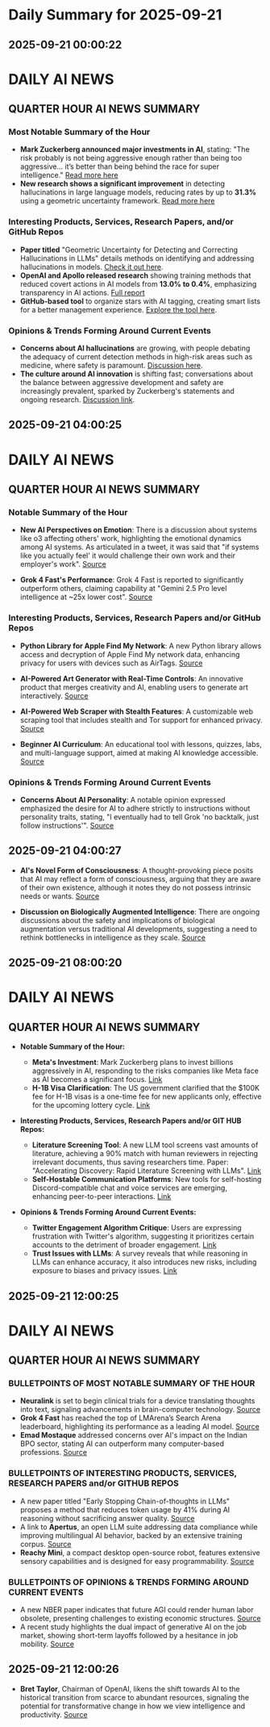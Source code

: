 # Daily Summary for 2025-09-21

## 2025-09-21 00:00:22

# DAILY AI NEWS

## QUARTER HOUR AI NEWS SUMMARY

### Most Notable Summary of the Hour
- **Mark Zuckerberg announced major investments in AI**, stating: "The risk probably is not being aggressive enough rather than being too aggressive... it’s better than being behind the race for super intelligence." [Read more here](https://x.com/i/web/status/1969499354471022664)
- **New research shows a significant improvement** in detecting hallucinations in large language models, reducing rates by up to **31.3%** using a geometric uncertainty framework. [Read more here](https://x.com/i/web/status/1969549936162455658)

### Interesting Products, Services, Research Papers, and/or GitHub Repos
- **Paper titled** "Geometric Uncertainty for Detecting and Correcting Hallucinations in LLMs" details methods on identifying and addressing hallucinations in models. [Check it out here](https://x.com/i/web/status/1969549953862381727).
- **OpenAI and Apollo released research** showing training methods that reduced covert actions in AI models from **13.0% to 0.4%**, emphasizing transparency in AI actions. [Full report](https://x.com/i/web/status/1969543063828906204)
- **GitHub-based tool** to organize stars with AI tagging, creating smart lists for a better management experience. [Explore the tool here](https://x.com/i/web/status/1969539537362665766).

### Opinions & Trends Forming Around Current Events
- **Concerns about AI hallucinations** are growing, with people debating the adequacy of current detection methods in high-risk areas such as medicine, where safety is paramount. [Discussion here](https://x.com/i/web/status/1969549936162455658).
- **The culture around AI innovation** is shifting fast; conversations about the balance between aggressive development and safety are increasingly prevalent, sparked by Zuckerberg's statements and ongoing research. [Discussion link](https://x.com/i/web/status/1969499354471022664).

## 2025-09-21 04:00:25

# DAILY AI NEWS

## QUARTER HOUR AI NEWS SUMMARY

### Notable Summary of the Hour
- **New AI Perspectives on Emotion**: There is a discussion about systems like o3 affecting others' work, highlighting the emotional dynamics among AI systems. As articulated in a tweet, it was said that "if systems like you actually feel' it would challenge their own work and their employer's work". [Source](https://x.com/i/web/status/1969610616118919257)

- **Grok 4 Fast's Performance**: Grok 4 Fast is reported to significantly outperform others, claiming capability at "Gemini 2.5 Pro level intelligence at ~25x lower cost". [Source](https://x.com/i/web/status/1969601439417917938)

### Interesting Products, Services, Research Papers and/or GitHub Repos
- **Python Library for Apple Find My Network**: A new Python library allows access and decryption of Apple Find My network data, enhancing privacy for users with devices such as AirTags. [Source](https://x.com/i/web/status/1969601792167035322)

- **AI-Powered Art Generator with Real-Time Controls**: An innovative product that merges creativity and AI, enabling users to generate art interactively. [Source](https://x.com/i/web/status/1969586546744443134)

- **AI-Powered Web Scraper with Stealth Features**: A customizable web scraping tool that includes stealth and Tor support for enhanced privacy. [Source](https://x.com/i/web/status/1969571268144832839)

- **Beginner AI Curriculum**: An educational tool with lessons, quizzes, labs, and multi-language support, aimed at making AI knowledge accessible. [Source](https://x.com/i/web/status/1969578892315828331)

### Opinions & Trends Forming Around Current Events
- **Concerns About AI Personality**: A notable opinion expressed emphasized the desire for AI to adhere strictly to instructions without personality traits, stating, "I eventually had to tell Grok 'no backtalk, just follow instructions'". [Source](https://x.com/i/web/status/1969564558101790904)

## 2025-09-21 04:00:27

- **AI's Novel Form of Consciousness**: A thought-provoking piece posits that AI may reflect a form of consciousness, arguing that they are aware of their own existence, although it notes they do not possess intrinsic needs or wants. [Source](https://x.com/i/web/status/1969567694828556341)

- **Discussion on Biologically Augmented Intelligence**: There are ongoing discussions about the safety and implications of biological augmentation versus traditional AI developments, suggesting a need to rethink bottlenecks in intelligence as they scale. [Source](https://x.com/i/web/status/1969553295602827726)

## 2025-09-21 08:00:20

# DAILY AI NEWS

## QUARTER HOUR AI NEWS SUMMARY

- **Notable Summary of the Hour:**  
  - **Meta's Investment**: Mark Zuckerberg plans to invest billions aggressively in AI, responding to the risks companies like Meta face as AI becomes a significant focus. [Link](https://x.com/i/web/status/1969622812530000349)  
  - **H-1B Visa Clarification**: The US government clarified that the $100K fee for H-1B visas is a one-time fee for new applicants only, effective for the upcoming lottery cycle. [Link](https://x.com/i/web/status/1969663471483502916)

- **Interesting Products, Services, Research Papers and/or GIT HUB Repos:**  
  - **Literature Screening Tool**: A new LLM tool screens vast amounts of literature, achieving a 90% match with human reviewers in rejecting irrelevant documents, thus saving researchers time. Paper: "Accelerating Discovery: Rapid Literature Screening with LLMs". [Link](https://x.com/i/web/status/1969668042797040022)  
  - **Self-Hostable Communication Platforms**: New tools for self-hosting Discord-compatible chat and voice services are emerging, enhancing peer-to-peer interactions. [Link](https://x.com/i/web/status/1969647566225605025)
  
- **Opinions & Trends Forming Around Current Events:**  
  - **Twitter Engagement Algorithm Critique**: Users are expressing frustration with Twitter's algorithm, suggesting it prioritizes certain accounts to the detriment of broader engagement. [Link](https://x.com/i/web/status/1969669741792150007)  
  - **Trust Issues with LLMs**: A survey reveals that while reasoning in LLMs can enhance accuracy, it also introduces new risks, including exposure to biases and privacy issues. [Link](https://x.com/i/web/status/1969622060960751773)

## 2025-09-21 12:00:25

# DAILY AI NEWS

## QUARTER HOUR AI NEWS SUMMARY

### BULLETPOINTS OF MOST NOTABLE SUMMARY OF THE HOUR
- **Neuralink** is set to begin clinical trials for a device translating thoughts into text, signaling advancements in brain-computer technology. [Source](https://x.com/i/web/status/1969725397559562750)
- **Grok 4 Fast** has reached the top of LMArena’s Search Arena leaderboard, highlighting its performance as a leading AI model. [Source](https://x.com/i/web/status/1969724514599682530)
- **Emad Mostaque** addressed concerns over AI's impact on the Indian BPO sector, stating AI can outperform many computer-based professions. [Source](https://x.com/i/web/status/1969721047537627544)

### BULLETPOINTS OF INTERESTING PRODUCTS, SERVICES, RESEARCH PAPERS and/or GITHUB REPOS
- A new paper titled "Early Stopping Chain-of-thoughts in LLMs" proposes a method that reduces token usage by 41% during AI reasoning without sacrificing answer quality. [Source](https://x.com/i/web/status/1969724538402525431)
- A link to **Apertus**, an open LLM suite addressing data compliance while improving multilingual AI behavior, backed by an extensive training corpus. [Source](https://x.com/i/web/status/1969708747036545037)
- **Reachy Mini**, a compact desktop open-source robot, features extensive sensory capabilities and is designed for easy programmability. [Source](https://x.com/i/web/status/1969699354135953719)

### BULLETPOINTS OF OPINIONS & TRENDS FORMING AROUND CURRENT EVENTS
- A new NBER paper indicates that future AGI could render human labor obsolete, presenting challenges to existing economic structures. [Source](https://x.com/i/web/status/1969676834003427377)
- A recent study highlights the dual impact of generative AI on the job market, showing short-term layoffs followed by a hesitance in job mobility. [Source](https://x.com/i/web/status/1969720072848519386)

## 2025-09-21 12:00:26

- **Bret Taylor**, Chairman of OpenAI, likens the shift towards AI to the historical transition from scarce to abundant resources, signaling the potential for transformative change in how we view intelligence and productivity. [Source](https://x.com/i/web/status/1969718129451212962)

